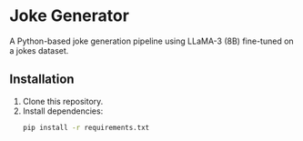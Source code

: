 # Joke Generator

A Python-based joke generation pipeline using LLaMA-3 (8B) fine-tuned on a jokes dataset.

## Installation
1. Clone this repository.
2. Install dependencies:
   ```bash
   pip install -r requirements.txt
